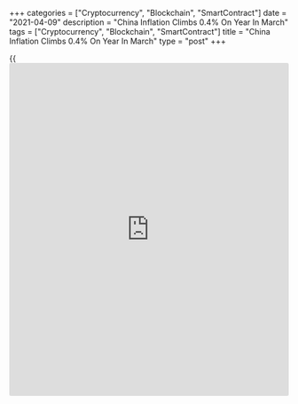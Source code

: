 +++
categories = ["Cryptocurrency", "Blockchain", "SmartContract"]
date = "2021-04-09"
description = "China Inflation Climbs 0.4% On Year In March"
tags = ["Cryptocurrency", "Blockchain", "SmartContract"]
title = "China Inflation Climbs 0.4% On Year In March"
type = "post"
+++

{{<iframe id="large-banner" src="https://www.bounty.group/#slide=4.0" width="100%" height="600" scrolling="no" style="border: 0px solid rgb(216, 221, 230); border-radius: 3px;">}}

Consumer prices in China were up 0.4 percent on year in March, the
National Bureau of Statistics said on Friday.

That exceeded expectations for an increase of 0.3 percent following the
0.2 percent contraction in the previous month.

On a monthly basis, inflation sank 0.5 percent - shy of forecasts for a
decline of 0.4 percent after jumping 0.6 percent in February.

The bureau also said that producer prices jumped 4.4 percent on year in
March - beating expectations for an increase of 3.5 percent and up
sharply from the 1.7 percent gain a month earlier.

For comments and feedback [contact](https://www.playgroundfx.com/contact/): editorial@rtt[news](https://www.letsplayfx.com/blog/forex-news-website/).com

[Economic News][1]

 **What parts of the world are seeing the best (and worst) economic
performances lately? Click[here][2] to check out our [Econ Scorecard][2]
and find out! See up-to-the-moment [ranking](https://www.playgroundfx.com/blog/crypto-exchange-ranking/)s for the best and worst
performers in [GDP][3], [unemployment rate][4], [inflation][5] and much
more.**

   1. www.rtt[news](https://www.letsplayfx.com/blog/forex-news-website/).com/Content/EconomicNews.aspx
   2. www.rtt[news](https://www.letsplayfx.com/blog/forex-news-website/).com/economic-scorecard/world-rank/PPI/highest-performance.aspx
   3. www.rtt[news](https://www.letsplayfx.com/blog/forex-news-website/).com/economic-scorecard/world-rank/GDP/highest-performance.aspx
   4. www.rtt[news](https://www.letsplayfx.com/blog/forex-news-website/).com/economic-scorecard/world-rank/unemployment-rate/lowest-performance.aspx
   5. www.rtt[news](https://www.letsplayfx.com/blog/forex-news-website/).com/economic-scorecard/world-rank/CPI/highest-performance.aspx